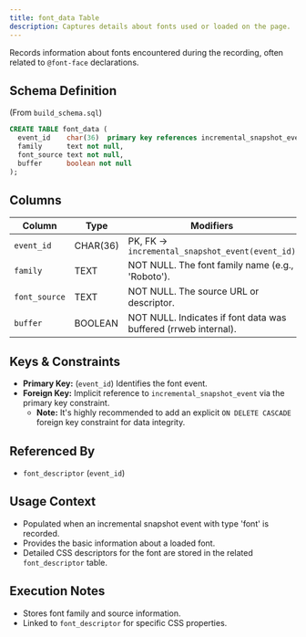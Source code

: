 ```yaml
---
title: font_data Table
description: Captures details about fonts used or loaded on the page.
---
```


Records information about fonts encountered during the recording, often related to `@font-face` declarations.

## Schema Definition

(From `build_schema.sql`)

```sql
CREATE TABLE font_data (
  event_id    char(36)  primary key references incremental_snapshot_event(event_id),
  family      text not null,
  font_source text not null,
  buffer      boolean not null
);
```

## Columns

| Column      | Type       | Modifiers                                       |
|-------------|------------|-------------------------------------------------|
| `event_id`  | CHAR(36)   | PK, FK -> `incremental_snapshot_event(event_id)`|
| `family`    | TEXT       | NOT NULL. The font family name (e.g., 'Roboto'). |
| `font_source`| TEXT      | NOT NULL. The source URL or descriptor.         |
| `buffer`    | BOOLEAN    | NOT NULL. Indicates if font data was buffered (rrweb internal). |

## Keys & Constraints

-   **Primary Key:** (`event_id`) Identifies the font event.
-   **Foreign Key:** Implicit reference to `incremental_snapshot_event` via the primary key constraint.
    *   **Note:** It's highly recommended to add an explicit `ON DELETE CASCADE` foreign key constraint for data integrity.

## Referenced By

-   `font_descriptor` (`event_id`)

## Usage Context

-   Populated when an incremental snapshot event with type 'font' is recorded.
-   Provides the basic information about a loaded font.
-   Detailed CSS descriptors for the font are stored in the related `font_descriptor` table.

## Execution Notes

-   Stores font family and source information.
-   Linked to `font_descriptor` for specific CSS properties. 